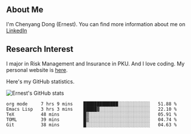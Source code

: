 ## About Me

I'm Chenyang Dong (Ernest). You can find more information about me on [LinkedIn](https://www.linkedin.com/in/%E6%99%A8%E9%98%B3-%E8%91%A3-918ab41b4/)

## Research Interest

I major in Risk Management and Insurance in PKU. And I love coding. My personal website is [here](https://ernestdong.github.io).

Here's my GitHub statistics.

![Ernest's GitHub stats](https://github-readme-stats.vercel.app/api?username=ErnestDong&show_icons=true?count_private=true)

<!--START_SECTION:waka-->
```text
org mode     7 hrs 9 mins    █████████████░░░░░░░░░░░░   51.88 % 
Emacs Lisp   3 hrs 3 mins    █████▓░░░░░░░░░░░░░░░░░░░   22.10 % 
TeX          48 mins         █▒░░░░░░░░░░░░░░░░░░░░░░░   05.91 % 
TOML         39 mins         █▒░░░░░░░░░░░░░░░░░░░░░░░   04.74 % 
Git          38 mins         █░░░░░░░░░░░░░░░░░░░░░░░░   04.63 % 
```
<!--END_SECTION:waka-->
